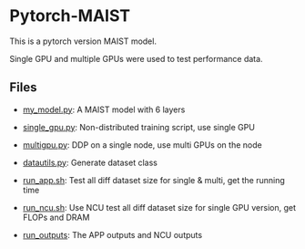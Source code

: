 # Pytorch-MAIST

This is a pytorch version MAIST model.

Single GPU and multiple GPUs were used to test performance data.

## Files

* [my_model.py](my_model.py): A MAIST model with 6 layers

* [single_gpu.py](single_gpu.py): Non-distributed training script, use single GPU

* [multigpu.py](multigpu.py): DDP on a single node, use multi GPUs on the node

* [datautils.py](datautils.py): Generate dataset class

* [run_app.sh](run_app.sh): Test all diff dataset size for single & multi, get the running time

* [run_ncu.sh](run_ncu.sh): Use NCU test all diff dataset size for single GPU version, get FLOPs and DRAM

* [run_outputs](run_outputs): The APP outputs and NCU outputs





